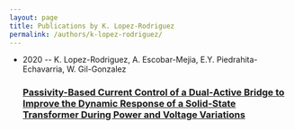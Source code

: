 ```yaml
---
layout: page
title: Publications by K. Lopez-Rodriguez
permalink: /authors/k-lopez-rodriguez/
---
```


<ul class="post-list">
<li><span class='post-meta'>2020 -- K. Lopez-Rodriguez, A. Escobar-Mejia, E.Y. Piedrahita-Echavarria, W. Gil-Gonzalez</span><h3><a class='post-link' href='../../passivity-based-current-control-of-a-dual-active-bridge-to-improve-the-dynamic-response-of-a-solid-state-transformer-during-power-and-voltage-variations'>Passivity-Based Current Control of a Dual-Active Bridge to Improve the Dynamic Response of a Solid-State Transformer During Power and Voltage Variations</a></h3></li>

</ul>
